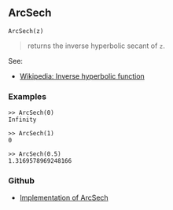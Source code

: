## ArcSech

```
ArcSech(z)
```

> returns the inverse hyperbolic secant of `z`.

See:
* [Wikipedia: Inverse hyperbolic function](https://en.wikipedia.org/wiki/Inverse_hyperbolic_function)

### Examples

``` 
>> ArcSech(0)    
Infinity  
  
>> ArcSech(1)    
0

>> ArcSech(0.5)    
1.3169578969248166
``` 
  

### Github

* [Implementation of ArcSech](https://github.com/axkr/symja_android_library/blob/master/symja_android_library/matheclipse-core/src/main/java/org/matheclipse/core/builtin/ExpTrigsFunctions.java#L698) 
